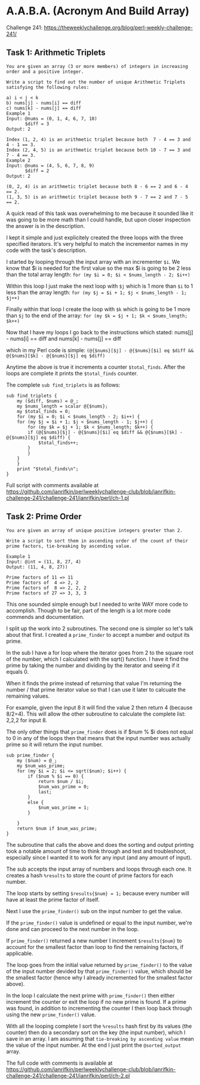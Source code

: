 # A.A.B.A. (Acronym And Build Array)

Challenge 241: https://theweeklychallenge.org/blog/perl-weekly-challenge-241/

## Task 1: Arithmetic Triplets

```
You are given an array (3 or more members) of integers in increasing order and a positive integer.

Write a script to find out the number of unique Arithmetic Triplets satisfying the following rules:

a) i < j < k
b) nums[j] - nums[i] == diff
c) nums[k] - nums[j] == diff
Example 1
Input: @nums = (0, 1, 4, 6, 7, 10)
       $diff = 3
Output: 2

Index (1, 2, 4) is an arithmetic triplet because both  7 - 4 == 3 and 4 - 1 == 3.
Index (2, 4, 5) is an arithmetic triplet because both 10 - 7 == 3 and 7 - 4 == 3.
Example 2
Input: @nums = (4, 5, 6, 7, 8, 9)
       $diff = 2
Output: 2

(0, 2, 4) is an arithmetic triplet because both 8 - 6 == 2 and 6 - 4 == 2.
(1, 3, 5) is an arithmetic triplet because both 9 - 7 == 2 and 7 - 5 == 2.
```

A quick read of this task was overwhelming to me because it sounded like it was going to be more math than I could handle, but upon closer inspection the answer is in the description.

I kept it simple and just explicitely created the three loops with the three specified iterators. It's very helpful to match the incrementor names in my code with the task's description.

I started by looping through the input array with an incrementer `$i`. We know that $i is needed for the first value so the max $i is going to be 2 less than the total array length: `for (my $i = 0; $i < $nums_length - 2; $i++)`

Within this loop I just make the next loop with `$j` which is 1 more than `$i` to 1 less than the array length: `for (my $j = $i + 1; $j < $nums_length - 1; $j++)`

Finally within that loop I create the loop with `$k` which is going to be 1 more than `$j` to the end of the array: `for (my $k = $j + 1; $k < $nums_length; $k++)`

Now that I have my loops I go back to the instructions which stated:
nums[j] - nums[i] == diff
and
nums[k] - nums[j] == diff

which in my Perl code is simple: `(@{$nums}[$j] - @{$nums}[$i] eq $diff && @{$nums}[$k] - @{$nums}[$j] eq $diff)`

Anytime the above is true it increments a counter `$total_finds`. After the loops are complete it prints the `$total_finds` counter.

The complete `sub find_triplets` is as follows:

```
sub find_triplets {
    my ($diff, $nums) = @_;
    my $nums_length = scalar @{$nums};
    my $total_finds = 0;
    for (my $i = 0; $i < $nums_length - 2; $i++) {    
	for (my $j = $i + 1; $j < $nums_length - 1; $j++) {
	    for (my $k = $j + 1; $k < $nums_length; $k++) {
		if (@{$nums}[$j] - @{$nums}[$i] eq $diff && @{$nums}[$k] - @{$nums}[$j] eq $diff) {
		    $total_finds++;
		}
	    }
	}
    }
    print "$total_finds\n";
}
```

Full script with comments available at https://github.com/ianrifkin/perlweeklychallenge-club/blob/ianrifkin-challenge-241/challenge-241/ianrifkin/perl/ch-1.pl


## Task 2: Prime Order
```
You are given an array of unique positive integers greater than 2.

Write a script to sort them in ascending order of the count of their prime factors, tie-breaking by ascending value.

Example 1
Input: @int = (11, 8, 27, 4)
Output: (11, 4, 8, 27))

Prime factors of 11 => 11
Prime factors of  4 => 2, 2
Prime factors of  8 => 2, 2, 2
Prime factors of 27 => 3, 3, 3
```

This one sounded simple enough but I needed to write WAY more code to accomplish. Though to be fair, part of the length is a lot more code commends and documentation.

I split up the work into 2 subroutines. The second one is simpler so let's talk about that first. I created a `prime_finder` to accept a number and output its prime.

In the sub I have a for loop where the iterator goes from 2 to the square root of the number, which I calculated with the sqrt() function. I have it find the prime by taking the number and dividing by the iterator and seeing if it equals 0.

When it finds the prime instead of returning that value I'm returning the number / that prime iterator value so that I can use it later to calcuate the remaining values.

For example, given the input 8 it will find the value 2 then return 4 (because 8/2=4). This will allow the other subroutine to calculate the complete list: 2,2,2 for input 8.

The only other things that `prime_finder` does is if $num % $i does not equal to 0 in any of the loops then that means that the input number was actually prime so it will return the input number.

```
sub prime_finder {
    my ($num) = @_;
    my $num_was_prime;
    for (my $i = 2; $i <= sqrt($num); $i++) {
        if ($num % $i == 0) {
            return $num / $i;
            $num_was_prime = 0;
            last;
        }
        else {
            $num_was_prime = 1;
        }

    }
    return $num if $num_was_prime;
}
```

The subroutine that calls the above and does the sorting and output printing took a notable amount of time to think through and test and troubleshoot, especially since I wanted it to work for any input (and any amount of input).

The sub accepts the input array of numbers and loops through each one. It creates a hash `%results` to store the count of prime factors for each number.

The loop starts by setting `$results{$num} = 1;` because every number will have at least the prime factor of itself.

Next I use the `prime_finder()` sub on the input number to get the value.

If the `prime_finder()` value is undefined or equal to the input number, we're done and can proceed to the next number in the loop.

If `prime_finder()` returned a new number I increment `$results{$num}` to account for the smallest factor than loop to find the remaining factors, if applicable.

The loop goes from the initial value returned by `prime_finder()` to the value of the input number devided by that `prime_finder()` value, which should be the smallest factor (hence why I already incremented for the smallest factor above).

In the loop I calculate the next prime with `prime_finder()` then either increment the counter or exit the loop if no new prime is found. If a prime was found, in addition to incrementing the counter I then loop back through using the new `prime_finder()` value.

With all the looping complete I sort the `%results` hash first by its values (the counter) then do a secondary sort on the key (the input number), which I save in an array. I am assuming that `tie-breaking by ascending value` mean the value of the input number. At the end I just print the `@sorted_output` array.

The full code with comments is available at https://github.com/ianrifkin/perlweeklychallenge-club/blob/ianrifkin-challenge-241/challenge-241/ianrifkin/perl/ch-2.pl